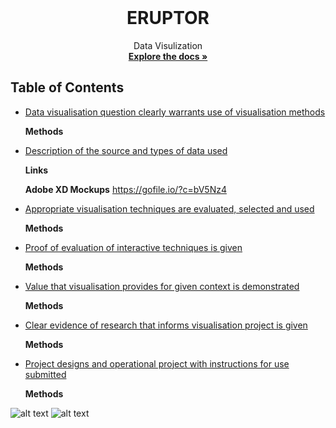 
<!-- PROJECT LOGO -->
<br />
<p align="center">

  <h1 align="center">ERUPTOR</h1>

  <p align="center">
    Data Visulization
    <br />
    <a href="https://github.com/curtisadams28/Eruptor"><strong>Explore the docs »</strong></a>
  </p>
</p>



<!-- TABLE OF CONTENTS -->
## Table of Contents

* [Data visualisation question clearly warrants use of visualisation methods](#1a)
  <p>
  <strong>Methods</strong>
  </p>
* [ Description of the source and types of data used](#2)
  <p>
  <strong>Links</strong>
  
  <strong>Adobe XD Mockups</strong>
  https://gofile.io/?c=bV5Nz4
  </p>
* [ Appropriate visualisation techniques are evaluated, selected and used](#3)
  <p>
  <strong>Methods</strong>
  </p>
* [Proof of evaluation of interactive techniques is given](#4)
  <p>
  <strong>Methods</strong>
  </p>
* [Value that visualisation provides for given context is demonstrated](#5)
  <p>
  <strong>Methods</strong>
  </p>
* [Clear evidence of research that informs visualisation project is given](#6)
  <p>
  <strong>Methods</strong>
  </p>
* [Project designs and operational project with instructions for use submitted](#7)
  <p>
  <strong>Methods</strong>
  </p>



![alt text](https://serving.photos.photobox.com/84219340f42ac04e847de8035d3f6f635bd1b1434ec51519849bced10d02e9ebdd5ebce3.jpg)
![alt text](https://serving.photos.photobox.com/712264335b0007cf7954e420610e4b81dc776625703acec08c24ae1c4b865dc6591a4043.jpg)
